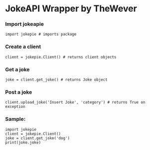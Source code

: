 # JokeAPI Wrapper by TheWever
### Import jokeapie
```
import jokepie # imports package
```

### Create a client
```
client = jokepie.Client() # returns client objects
```

### Get a joke
```
joke = client.get_joke() # returns Joke object
```

### Post a joke
```
client.upload_joke('Insert Joke', 'category') # returns True on exception
```

### Sample:
```
import jokepie
client = jokepie.Client()
joke = client.get_joke('dog')
print(joke.joke)
```